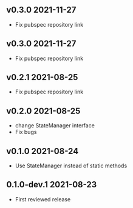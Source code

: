 ## v0.3.0 2021-11-27

- Fix pubspec repository link

## v0.3.0 2021-11-27

- Fix pubspec repository link

## v0.2.1 2021-08-25

- Fix pubspec repository link

## v0.2.0 2021-08-25

- change StateManager interface
- Fix bugs

## v0.1.0 2021-08-24

- Use StateManager instead of static methods

## 0.1.0-dev.1 2021-08-23

- First reviewed release
